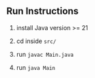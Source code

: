 ## Run Instructions

1. install Java version >= 21

2. cd inside `src/`

3. run `javac Main.java`

4. run `java Main`